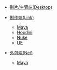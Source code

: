 * [制片/主管端(Desktop)](/desktop/)
  
* [制作端(Link)](/pipeline/)
  * [Maya](/pipeline/maya/)
  * [Houdini](/pipeline/houdini/)
  * [Nuke](/pipeline/houdini/)
  * [UE](/pipeline/houdini/)

* [外包端(Net)](/outsource/)
  * [Maya](/outsource/maya/)

<!-- 
* [合作公司](/outsource/)
  * [Maya](/outsource/maya/)

* [合作项目](/outsource/)
  * [Maya](/outsource/maya/) -->
